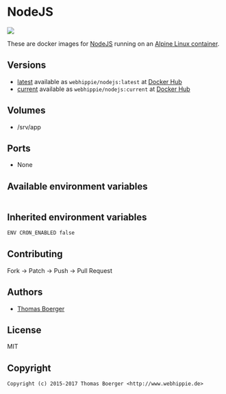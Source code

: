 # NodeJS

[![](https://images.microbadger.com/badges/image/webhippie/nodejs.svg)](https://microbadger.com/images/webhippie/nodejs "Get your own image badge on microbadger.com")

These are docker images for [NodeJS](https://nodejs.org) running on an [Alpine Linux container](https://registry.hub.docker.com/u/webhippie/alpine/).


## Versions

* [latest](https://github.com/dockhippie/nodejs/tree/master) available as ```webhippie/nodejs:latest``` at [Docker Hub](https://registry.hub.docker.com/u/webhippie/nodejs/)
* [current](https://github.com/dockhippie/nodejs/tree/current) available as ```webhippie/nodejs:current``` at [Docker Hub](https://registry.hub.docker.com/u/webhippie/nodejs/)


## Volumes

* /srv/app


## Ports

* None


## Available environment variables

```bash

```


## Inherited environment variables

```bash
ENV CRON_ENABLED false
```


## Contributing

Fork -> Patch -> Push -> Pull Request


## Authors

* [Thomas Boerger](https://github.com/tboerger)


## License

MIT


## Copyright

```
Copyright (c) 2015-2017 Thomas Boerger <http://www.webhippie.de>
```
